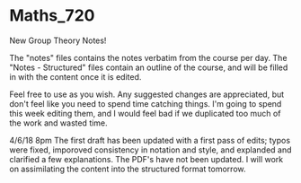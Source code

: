 # Maths_720
New Group Theory Notes!

The "notes" files contains the notes verbatim from the course per day. The "Notes - Structured" files contain an outline of the course, and will be filled in with the content once it is edited. 

Feel free to use as you wish. Any suggested changes are appreciated, but don't feel like you need to spend time catching things. I'm going to spend this week editing them, and I would feel bad if we duplicated too much of the work and wasted time. 

4/6/18 8pm
The first draft has been updated with a first pass of edits; typos were fixed, imporoved consistency in notation and style, and explanded and clarified a few explanations. The PDF's have not been updated. I will work on assimilating the content into the structured format tomorrow. 
